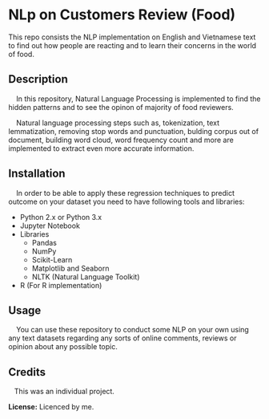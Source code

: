 # NLp on Customers Review (Food)
This repo consists the NLP implementation on English and Vietnamese text to find out how people are reacting and to learn their concerns in the world of food.

## Description
&nbsp;&nbsp;&nbsp;&nbsp;In this repository, Natural Language Processing is implemented to find the hidden patterns and to see the opinon of majority of food reviewers. 

&nbsp;&nbsp;&nbsp;&nbsp;Natural language processing steps such as, tokenization, text lemmatization, removing stop words and punctuation, bulding corpus out of document, building word cloud, word frequency count and more are implemented to extract even more accurate information. 

## Installation 
&nbsp;&nbsp;&nbsp;&nbsp;In order to be able to apply these regression techniques to predict outcome on your dataset you need to have following tools and libraries:
  * Python 2.x or Python 3.x
  * Jupyter Notebook
  * Libraries
    * Pandas
    * NumPy
    * Scikit-Learn
    * Matplotlib and Seaborn
    * NLTK (Natural Language Toolkit)
  * R (For R implementation)

## Usage
&nbsp;&nbsp;&nbsp;&nbsp;You can use these repository to conduct some NLP on your own using any text datasets regarding any sorts of online comments, reviews or opinion about any possible topic.

## Credits 
&nbsp;&nbsp;&nbsp;This was an individual project.

**License:** Licenced by me.



